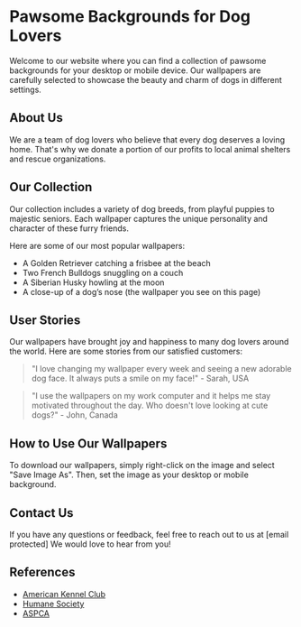 <!--font:Inter-->

# Pawsome Backgrounds for Dog Lovers

Welcome to our website where you can find a collection of pawsome backgrounds for your desktop or mobile device. Our wallpapers are carefully selected to showcase the beauty and charm of dogs in different settings.

## About Us
We are a team of dog lovers who believe that every dog deserves a loving home. That's why we donate a portion of our profits to local animal shelters and rescue organizations.

## Our Collection
Our collection includes a variety of dog breeds, from playful puppies to majestic seniors. Each wallpaper captures the unique personality and character of these furry friends.

Here are some of our most popular wallpapers:

- A Golden Retriever catching a frisbee at the beach
- Two French Bulldogs snuggling on a couch
- A Siberian Husky howling at the moon
- A close-up of a dog’s nose (the wallpaper you see on this page)

## User Stories
Our wallpapers have brought joy and happiness to many dog lovers around the world. Here are some stories from our satisfied customers:

> "I love changing my wallpaper every week and seeing a new adorable dog face. It always puts a smile on my face!" - Sarah, USA

> "I use the wallpapers on my work computer and it helps me stay motivated throughout the day. Who doesn't love looking at cute dogs?" - John, Canada

## How to Use Our Wallpapers
To download our wallpapers, simply right-click on the image and select "Save Image As". Then, set the image as your desktop or mobile background. 

## Contact Us
If you have any questions or feedback, feel free to reach out to us at [email protected] We would love to hear from you!

## References
- [American Kennel Club](#)
- [Humane Society](#)
- [ASPCA](#)

<!--

Write me content for website with wallpaper which alt text is:

"A close-up of a dog’s nose"

The name/title of the page should not be 1:1 copy of the alt text but rather a real content of the website which is using this wallpaper.

- Use markdown format 
- Start with heading
- Heading should be short and concise
- The content should look like a real website 
- The website should not be about the wallpaper, wallpaper is just a related background
- Heading should be contain work "wallpaper" or "background"
- Include real sections like references, contact, user stories, etc. use things relevant to the page purpose.
- Feel free to use structure like headings, bullets, numbering, blockquotes, paragraphs, horizontal lines, etc.
- You can use formatting like bold or _italic_
- You can include UTF-8 emojis
- Links should be only #hash anchors (and you can refer to the document itself)
- Do not include images


---


# Pawsome Backgrounds for Dog Lovers

Welcome to our website where you can find a collection of pawsome backgrounds for your desktop or mobile device. Our wallpapers are carefully selected to showcase the beauty and charm of dogs in different settings.

## About Us
We are a team of dog lovers who believe that every dog deserves a loving home. That's why we donate a portion of our profits to local animal shelters and rescue organizations.

## Our Collection
Our collection includes a variety of dog breeds, from playful puppies to majestic seniors. Each wallpaper captures the unique personality and character of these furry friends.

Here are some of our most popular wallpapers:

- A Golden Retriever catching a frisbee at the beach
- Two French Bulldogs snuggling on a couch
- A Siberian Husky howling at the moon
- A close-up of a dog’s nose (the wallpaper you see on this page)

## User Stories
Our wallpapers have brought joy and happiness to many dog lovers around the world. Here are some stories from our satisfied customers:

> "I love changing my wallpaper every week and seeing a new adorable dog face. It always puts a smile on my face!" - Sarah, USA

> "I use the wallpapers on my work computer and it helps me stay motivated throughout the day. Who doesn't love looking at cute dogs?" - John, Canada

## How to Use Our Wallpapers
To download our wallpapers, simply right-click on the image and select "Save Image As". Then, set the image as your desktop or mobile background. 

## Contact Us
If you have any questions or feedback, feel free to reach out to us at [email protected] We would love to hear from you!

## References
- [American Kennel Club](#)
- [Humane Society](#)
- [ASPCA](#)

-->
